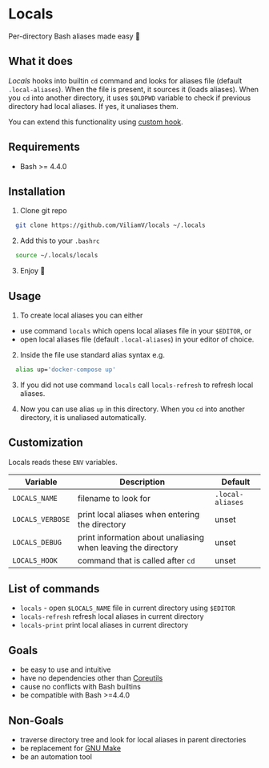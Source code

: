 # Locals
Per-directory Bash aliases made easy :balloon:

## What it does
*Locals* hooks into builtin `cd` command and looks for aliases file (default `.local-aliases`).
When the file is present, it sources it (loads aliases).
When you `cd` into another directory, it uses `$OLDPWD` variable to check if previous directory had local aliases.
If yes, it unaliases them.

You can extend this functionality using [custom hook](#Customization).

## Requirements
- Bash >= 4.4.0

## Installation
1. Clone git repo
  ```sh
    git clone https://github.com/ViliamV/locals ~/.locals
  ```
2. Add this to your `.bashrc`
  ```sh
    source ~/.locals/locals
  ```
3. Enjoy :tada:

## Usage
1. To create local aliases you can either
  - use command `locals` which opens local aliases file in your `$EDITOR`, or
  - open local aliases file (default `.local-aliases`) in your editor of choice.

2. Inside the file use standard alias syntax e.g.
  ```sh
    alias up='docker-compose up'
  ```

3. If you did not use command `locals` call `locals-refresh` to refresh local aliases.

4. Now you can use alias `up` in this directory. When you `cd` into another directory, it is unaliased automatically.

## Customization
Locals reads these `ENV` variables.

| Variable         | Description                                                   | Default          |
| ---------------- | ------------------------------------------------------------- | ---------------- |
| `LOCALS_NAME`    | filename to look for                                          | `.local-aliases` |
| `LOCALS_VERBOSE` | print local aliases when entering the directory               | unset            |
| `LOCALS_DEBUG`   | print information about unaliasing when leaving the directory | unset            |
| `LOCALS_HOOK`    | command that is called after `cd`                             | unset            |

## List of commands
- `locals` - open `$LOCALS_NAME` file in current directory using `$EDITOR`
- `locals-refresh` refresh local aliases in current directory
- `locals-print` print local aliases in current directory

## Goals
- be easy to use and intuitive
- have no dependencies other than [Coreutils](https://www.gnu.org/software/coreutils/)
- cause no conflicts with Bash builtins
- be compatible with Bash >=4.4.0

## Non-Goals
- traverse directory tree and look for local aliases in parent directories
- be replacement for [GNU Make](https://www.gnu.org/software/make/)
- be an automation tool
